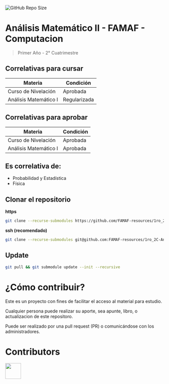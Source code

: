 ![GitHub Repo Size](https://img.shields.io/github/repo-size/FAMAF-resources/1ro_2C-Analisis_Matematico_II-FAMAF)

# Análisis Matemático II - FAMAF - Computacion

> Primer Año - 2° Cuatrimestre

## Correlativas para **cursar**

| Materia               | Condición    |
| --------------------- | ------------ |
| Curso de Nivelación   | Aprobada     |
| Análisis Matemático I | Regularizada |

## Correlativas para **aprobar**

| Materia               | Condición    |
| --------------------- | ------------ |
| Curso de Nivelación   | Aprobada     |
| Análisis Matemático I | Aprobada     |

## Es correlativa de:

- Probabilidad y Estadística
- Física

## Clonar el repositorio

**https**

```bash
git clone --recurse-submodules https://github.com/FAMAF-resources/1ro_2C-Analisis_Matematico_II-FAMAF.git
```

**ssh (recomendado)**

```bash
git clone --recurse-submodules git@github.com:FAMAF-resources/1ro_2C-Analisis_Matematico_II-FAMAF.git
```

## Update

```bash
git pull && git submodule update --init --recursive
```

# ¿Cómo contribuir?

Este es un proyecto con fines de facilitar el acceso al material para estudio.

Cualquier persona puede realizar su aporte, sea apunte, libro, o actualizacion de este repositoro.

Puede ser realizado por una pull request (PR) o comunicándose con los administradores.

# Contributors
<a href="https://github.com/FAMAF-resources/1ro_2C-Analisis_Matematico_II-FAMAF/graphs/contributors">
  <img src="https://contrib.rocks/image?repo=FAMAF-resources/1ro_2C-Analisis_Matematico_II-FAMAF" height="50"/>
</a>
